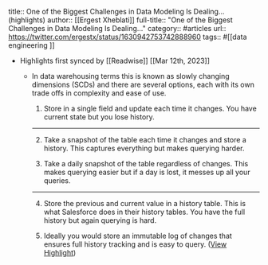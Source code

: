 title:: One of the Biggest Challenges in Data Modeling Is Dealing... (highlights)
author:: [[Ergest Xheblati]]
full-title:: "One of the Biggest Challenges in Data Modeling Is Dealing..."
category:: #articles
url:: https://twitter.com/ergestx/status/1630942753742888960
tags:: #[[data engineering ]]

- Highlights first synced by [[Readwise]] [[Mar 12th, 2023]]
	- In data warehousing terms this is known as slowly changing dimensions (SCDs) and there are several options, each with its own trade offs in complexity and ease of use.
	  
	  1. Store in a single field and update each time it changes. You have current state but you lose history.
	  
	  * * *
	  
	  2. Take a snapshot of the table each time it changes and store a history. This captures everything but makes querying harder.
	  
	  3. Take a daily snapshot of the table regardless of changes. This makes querying easier but if a day is lost, it messes up all your queries.
	  
	  * * *
	  
	  4. Store the previous and current value in a history table. This is what Salesforce does in their history tables. You have the full history but again querying is hard.
	  
	  5. Ideally you would store an immutable log of changes that ensures full history tracking and is easy to query. ([View Highlight](https://read.readwise.io/read/01gv9jwz4exr9adqjky27vx6hx))
